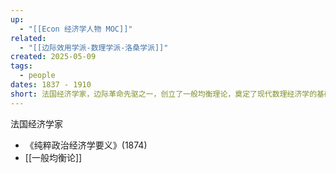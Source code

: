 ```yaml
---
up:
  - "[[Econ 经济学人物 MOC]]"
related:
  - "[[边际效用学派-数理学派-洛桑学派]]"
created: 2025-05-09
tags:
  - people
dates: 1837 - 1910
short: 法国经济学家，边际革命先驱之一，创立了一般均衡理论，奠定了现代数理经济学的基础，被誉为“均衡分析之父”。
---
```

法国经济学家


- 《纯粹政治经济学要义》(1874)
- [[一般均衡论]]